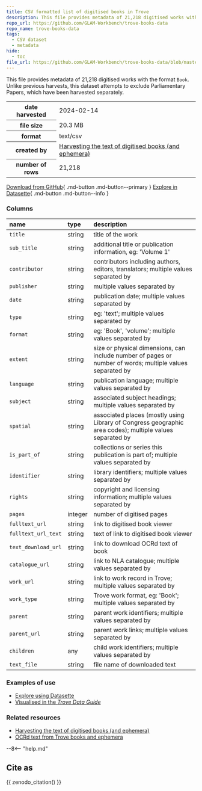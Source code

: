 ```yaml
---
title: CSV formatted list of digitised books in Trove
description: This file provides metadata of 21,218 digitised works with the format `Book`. 
repo_url: https://github.com/GLAM-Workbench/trove-books-data
repo_name: trove-books-data
tags:
  - CSV dataset
  - metadata
hide:
  - toc
file_url: https://github.com/GLAM-Workbench/trove-books-data/blob/master/trove-books.csv
---
```


This file provides metadata of 21,218 digitised works with the format `Book`. Unlike previous harvests, this dataset attempts to exclude Parliamentary Papers, which have been harvested separately.

<table id="T_bd33e">
  <thead>
  </thead>
  <tbody>
    <tr>
      <th id="T_bd33e_level0_row0" class="row_heading level0 row0" >date harvested</th>
      <td id="T_bd33e_row0_col0" class="data row0 col0" >2024-02-14</td>
    </tr>
    <tr>
      <th id="T_bd33e_level0_row1" class="row_heading level0 row1" >file size</th>
      <td id="T_bd33e_row1_col0" class="data row1 col0" >20.3 MB</td>
    </tr>
    <tr>
      <th id="T_bd33e_level0_row2" class="row_heading level0 row2" >format</th>
      <td id="T_bd33e_row2_col0" class="data row2 col0" >text/csv</td>
    </tr>
    <tr>
      <th id="T_bd33e_level0_row3" class="row_heading level0 row3" >created by</th>
      <td id="T_bd33e_row3_col0" class="data row3 col0" ><a href='https://github.com/GLAM-Workbench/trove-books/blob/master/Harvesting-digitised-books.ipynb'>Harvesting the text of digitised books (and ephemera)</a></td>
    </tr>
    <tr>
      <th id="T_bd33e_level0_row4" class="row_heading level0 row4" >number of rows</th>
      <td id="T_bd33e_row4_col0" class="data row4 col0" >21,218</td>
    </tr>
  </tbody>
</table>

[Download from GitHub]({{file_url}}){ .md-button .md-button--primary } [Explore in Datasette](https://glam-workbench.net/datasette-lite/?csv={{file_url}}&fts=title,sub_title,is_part_of&drop=work_type,fulltext_url_text,parent,parent_url,children,text_file){ .md-button .md-button--info }

### Columns

| name                | type    | description                                                                                                        |
|:--------------------|:--------|:-------------------------------------------------------------------------------------------------------------------|
| `title`             | string  | title of the work                                                                                                  |
| `sub_title`         | string  | additional title or publication information, eg: 'Volume 1'                                                        |
| `contributor`       | string  | contributors including authors, editors, translators; multiple values separated by | symbol                        |
| `publisher`         | string  | multiple values separated by | symbol                                                                              |
| `date`              | string  | publication date; multiple values separated by | symbol                                                            |
| `type`              | string  | eg: 'text'; multiple values separated by | symbol                                                                  |
| `format`            | string  | eg: 'Book', 'volume'; multiple values separated by | symbol                                                        |
| `extent`            | string  | size or physical dimensions, can include number of pages or number of words; multiple values separated by | symbol |
| `language`          | string  | publication language; multiple values separated by | symbol                                                        |
| `subject`           | string  | associated subject headings; multiple values separated by | symbol                                                 |
| `spatial`           | string  | associated places (mostly using Library of Congress geographic area codes); multiple values separated by | symbol  |
| `is_part_of`        | string  | collections or series this publication is part of; multiple values separated by | symbol                           |
| `identifier`        | string  | library identifiers; multiple values separated by | symbol                                                         |
| `rights`            | string  | copyright and licensing information; multiple values separated by | symbol                                         |
| `pages`             | integer | number of digitised pages                                                                                          |
| `fulltext_url`      | string  | link to digitised book viewer                                                                                      |
| `fulltext_url_text` | string  | text of link to digitised book viewer                                                                              |
| `text_download_url` | string  | link to download OCRd text of book                                                                                 |
| `catalogue_url`     | string  | link to NLA catalogue; multiple values separated by | symbol                                                                            |
| `work_url`          | string  | link to work record in Trove; multiple values separated by | symbol                                                |
| `work_type`         | string  | Trove work format, eg: 'Book'; multiple values separated by | symbol                                               |
| `parent`            | string  | parent work identifiers; multiple values separated by | symbol                                                     |
| `parent_url`        | string  | parent work links; multiple values separated by | symbol                                                           |
| `children`          | any     | child work identifiers; multiple values separated by | symbol                                                      |
| `text_file`         | string  | file name of downloaded text   


### Examples of use

- [Explore using Datasette](https://glam-workbench.net/datasette-lite/?csv=https://github.com/GLAM-Workbench/trove-books-data/blob/main/trove-books.csv&fts=title,sub_title,is_part_of&drop=work_type,fulltext_url_text,parent,parent_url,children,text_file)
- [Visualised in the *Trove Data Guide*](https://tdg.glam-workbench.net/other-digitised-resources/books/overview.html)

### Related resources

* [Harvesting the text of digitised books (and ephemera)](harvesting-text-of-digitised-books.md)
* [OCRd text from Trove books and ephemera](ocrd-text-from-trove-books.md)

--8<-- "help.md"

## Cite as

{{ zenodo_citation() }}